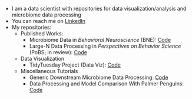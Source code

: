 - I am a data scientist with repositories for data visualization/analysis and microbiome data processing
- You can reach me on [LinkedIn](https://www.linkedin.com/in/michellefrankot/)
- My repositories: 
  - Published Works:
    - Microbiome Data in *Behavioral Neuroscience* (BNE): [Code](https://github.com/mfrankz/BNE_Publication)
    - Large-N Data Processing in *Perspectives on Behavior Science* (PoBS; in review): [Code](https://github.com/mfrankz/RGT-PoBS)
  - Data Visualization
    - TidyTuesday Project (Data Viz): [Code](https://github.com/mfrankz/tidy-tuesday)
  - Miscellaneous Tutorials
    - Generic Downstream Microbiome Data Processing: [Code](https://github.com/mfrankz/microbiome)
    - Data Processing and Model Comparison With Palmer Penguins: [Code](https://github.com/mfrankz/palmer_penguins)



<!---
mfrankz/mfrankz is a ✨ special ✨ repository because its `README.md` (this file) appears on your GitHub profile.
You can click the Preview link to take a look at your changes.
--->
